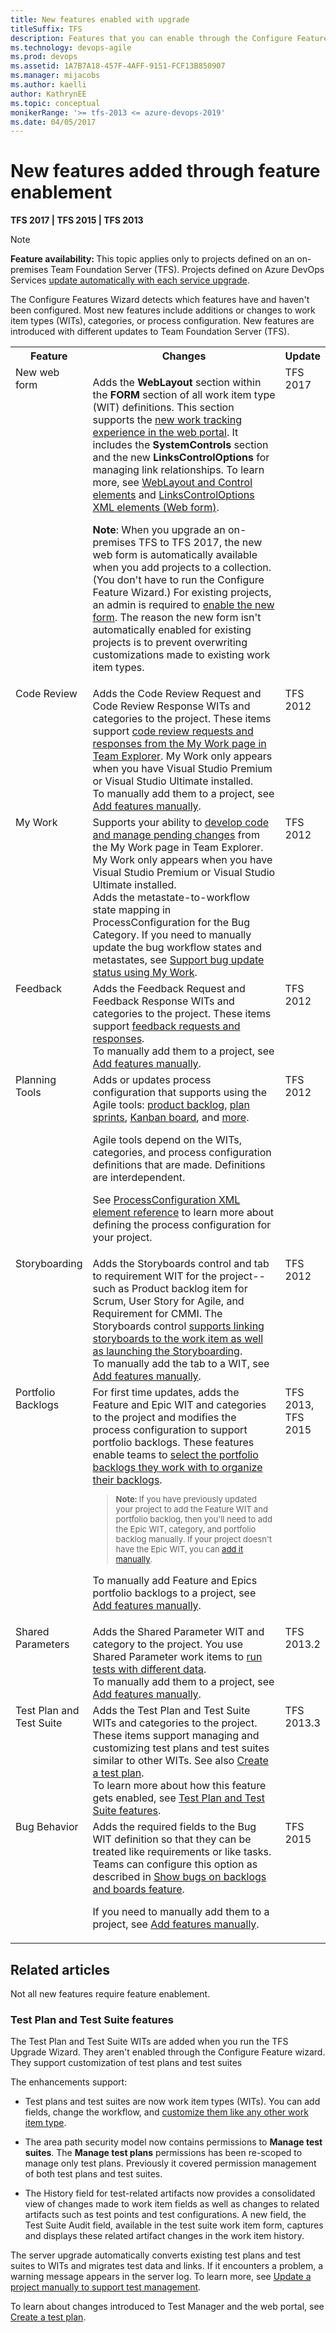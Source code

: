 ```yaml
---
title: New features enabled with upgrade
titleSuffix: TFS
description: Features that you can enable through the Configure Features Wizard after you've upgraded the application tier server for Team Foundation Server  
ms.technology: devops-agile
ms.prod: devops
ms.assetid: 1A7B7A18-457F-4AFF-9151-FCF13B850907  
ms.manager: mijacobs
ms.author: kaelli
author: KathrynEE
ms.topic: conceptual
monikerRange: '>= tfs-2013 <= azure-devops-2019'
ms.date: 04/05/2017
---
```


<!---
Supports the following FWLINK: Learn more about these configuration changes: https://go.microsoft.com/fwlink/?LinkID=242985 - 
-->

# New features added through feature enablement 

<b>TFS 2017 | TFS 2015 | TFS 2013</b>  

> [!NOTE]
> <b>Feature availability: </b>This topic applies only to projects defined on an on-premises Team Foundation Server (TFS). Projects defined on Azure DevOps Services [update automatically with each service upgrade](/azure/devops/release-notes/index).

The Configure Features Wizard detects which features have and haven't been configured. Most new features include additions or changes to work item types (WITs), categories, or process configuration. New features are introduced with different updates to Team Foundation Server (TFS).  


<table>
<tbody valign="top">
<tr>
<th width="18%">
Feature
</th>
<th width="70%">
Changes
</th>
<th width="12%">
Update
</th>
</tr>
<tr>
<td>
New web form
</td>
<td>
<p>Adds the <strong>WebLayout</strong> section within the <strong>FORM</strong> section of all work item type (WIT) definitions. This section supports the <a href="process/new-work-item-experience.md" data-raw-source="[new work tracking experience in the web portal](process/new-work-item-experience.md)">new work tracking experience in the web portal</a>. It includes the <strong>SystemControls</strong> section and the new <strong>LinksControlOptions</strong> for managing link relationships. To learn more, see <a href="xml/weblayout-xml-elements.md" data-raw-source="[WebLayout and Control elements](xml/weblayout-xml-elements.md)">WebLayout and Control elements</a> and <a href="xml/linkscontroloptions-xml-elements.md" data-raw-source="[LinksControlOptions XML elements (Web form)](xml/linkscontroloptions-xml-elements.md)">LinksControlOptions XML elements (Web form)</a>.</p>
<p><strong>Note</strong>: When you upgrade an on-premises TFS to TFS 2017, the new web form is automatically available when you add projects to a collection. (You don&#39;t have to run the Configure Feature Wizard.) For existing projects, an admin is required to <a href="manage-new-form-rollout.md" data-raw-source="[enable the new form](manage-new-form-rollout.md)">enable the new form</a>. The reason the new form isn&#39;t automatically enabled for existing projects is to prevent overwriting customizations made to existing work item types.</p>
</td>
<td>
TFS 2017
</td>
</tr>
<tr>
<td>
Code Review
</td>
<td>
Adds the Code Review Request and Code Review Response WITs and categories to the project. These items support <a href="../repos/tfvc/get-code-reviewed-vs.md" data-raw-source="[code review requests and responses from the My Work page in Team Explorer](../repos/tfvc/get-code-reviewed-vs.md)">code review requests and responses from the My Work page in Team Explorer</a>. My Work only appears when you have Visual Studio Premium or Visual Studio Ultimate installed.<br /> 
To manually add them to a project, see <a href="add-features-manually.md" data-raw-source="[Add features manually](add-features-manually.md)">Add features manually</a>.<br/></td>
<td>
TFS 2012
</td>
</tr>
<tr>
<td>
My Work
</td>
<td>
Supports your ability to <a href="https://msdn.microsoft.com/library/ms245462.aspx#my_work" data-raw-source="[develop code and manage pending changes](https://msdn.microsoft.com/library/ms245462.aspx#my_work)">develop code and manage pending changes</a> from the My Work page in Team Explorer. My Work only appears when you have Visual Studio Premium or Visual Studio Ultimate installed.<br /> 
Adds the metastate-to-workflow state mapping in ProcessConfiguration for the Bug Category. If you need to manually update the bug workflow states and metastates, see <a href="../repos/tfvc/develop-code-manage-pending-changes.md" data-raw-source="[Support bug update status using My Work](../repos/tfvc/develop-code-manage-pending-changes.md)">Support bug update status using My Work</a>.<br/></td>
<td>
TFS 2012
</td>
</tr>

<tr>
<td>
Feedback
</td>
<td>
Adds the Feedback Request and Feedback Response WITs and categories to the project. These items support <a href="../project/feedback/get-feedback.md" data-raw-source="[feedback requests and responses](../project/feedback/get-feedback.md)">feedback requests and responses</a>. <br/>
To manually add them to a project, see <a href="add-features-manually.md" data-raw-source="[Add features manually](add-features-manually.md)">Add features manually</a>. 
</td>
<td>
TFS 2012
</td>
</tr>

<tr>
<td>
Planning Tools
</td>
<td>
Adds or updates process configuration that supports using the Agile tools: <a href="../boards/backlogs/create-your-backlog.md" data-raw-source="[product backlog](../boards/backlogs/create-your-backlog.md)">product backlog</a>, <a href="../boards/sprints//assign-work-sprint.md" data-raw-source="[plan sprints](../boards/sprints//assign-work-sprint.md)">plan sprints</a>, <a href="../boards/boards/kanban-basics.md" data-raw-source="[Kanban board](../boards/boards/kanban-basics.md)">Kanban board</a>, and <a href="../boards/sprints//define-sprints.md" data-raw-source="[more](../boards/sprints//define-sprints.md)">more</a>.<br/>

Agile tools depend on the WITs, categories, and process configuration definitions that are made.  Definitions are interdependent. <br/>

See <a href="xml/process-configuration-xml-element.md" data-raw-source="[ProcessConfiguration XML element reference](xml/process-configuration-xml-element.md)">ProcessConfiguration XML element reference</a> to learn more about defining the process configuration for your project.<br/></td>
<td>
TFS 2012
</td>
</tr>

<tr>
<td>
Storyboarding
</td>
<td>
Adds the Storyboards control and tab to requirement WIT for the project--such as Product backlog item for Scrum, User Story for Agile, and Requirement for CMMI. The Storyboards control <a href="../boards/backlogs/office/storyboard-your-ideas-using-powerpoint.md" data-raw-source="[supports linking storyboards to the work item as well as launching the Storyboarding](../boards/backlogs/office/storyboard-your-ideas-using-powerpoint.md)">supports linking storyboards to the work item as well as launching the Storyboarding</a>. <br/>
To manually add the tab to a WIT, see <a href="add-features-manually.md" data-raw-source="[Add features manually](add-features-manually.md)">Add features manually</a>. 
</td>
<td>
TFS 2012
</td>
</tr>


<tr>
<td>
Portfolio Backlogs
</td>
<td>
For first time updates, adds the Feature and Epic WIT and categories to the project and modifies the process configuration to support portfolio backlogs. These features enable teams to <a href="../organizations/settings/select-backlog-navigation-levels.md" data-raw-source="[select the portfolio backlogs they work with to organize their backlogs](../organizations/settings/select-backlog-navigation-levels.md)">select the portfolio backlogs they work with to organize their backlogs</a>. <br/>

<blockquote style="font-size: 13px"><b>Note: </b>If you have previously updated your project to add the Feature WIT and portfolio backlog, then you&#39;ll need to add the Epic WIT, category, and portfolio backlog manually. If your project doesn&#39;t have the Epic WIT, you can <a href="add-portfolio-backlogs.md" data-raw-source="[add it manually](add-portfolio-backlogs.md)">add it manually</a>.    </blockquote>

To manually add Feature and Epics portfolio backlogs to a project, see <a href="add-features-manually.md" data-raw-source="[Add features manually](add-features-manually.md)">Add features manually</a>. 

</td>
<td>
TFS 2013, TFS 2015
</td>
</tr>


<tr>
<td>
Shared Parameters
</td>
<td>
Adds the Shared Parameter WIT and category to the project. You use Shared Parameter work items to <a href="../test/repeat-test-with-different-data.md" data-raw-source="[run tests with different data](../test/repeat-test-with-different-data.md)">run tests with different data</a>.<br/> 
To manually add them to a project, see <a href="add-features-manually.md" data-raw-source="[Add features manually](add-features-manually.md)">Add features manually</a>. 
</td>
<td>
TFS 2013.2
</td>
</tr>


<tr>
<td>
Test Plan and Test Suite
</td>
<td>
Adds the Test Plan and Test Suite WITs and categories to the project. These items support managing and customizing test plans and test suites similar to other WITs. See also <a href="../test/create-a-test-plan.md" data-raw-source="[Create a test plan](../test/create-a-test-plan.md)">Create a test plan</a>. <br/>
To learn more about how this feature gets enabled, see <a href="#test-management" data-raw-source="[Test Plan and Test Suite features](#test-management)">Test Plan and Test Suite features</a>.<br/></td>
<td>
TFS 2013.3
</td>
</tr>

<tr>
<td>
Bug Behavior
</td>
<td>
Adds the required fields to the Bug WIT definition so that they can be treated like requirements or like tasks. Teams can configure this option as described in <a href="../organizations/settings/show-bugs-on-backlog.md" data-raw-source="[Show bugs on backlogs and boards feature](../organizations/settings/show-bugs-on-backlog.md)">Show bugs on backlogs and boards feature</a>.<br/>

If you need to manually add them to a project, see <a href="add-features-manually.md" data-raw-source="[Add features manually](add-features-manually.md)">Add features manually</a>.<br/></td>
<td>
TFS 2015
</td>
</tr>

</tbody>
</table>

## Related articles 

Not all new features require feature enablement. 


<a id="test-management" >   </a>
### Test Plan and Test Suite features  
The Test Plan and Test Suite WITs are added when you run the TFS Upgrade Wizard. They aren't enabled through the Configure Feature wizard. They support customization of test plans and test suites

<p>The enhancements support:</p>
  <ul>
    <li>
      <p>Test plans and test suites are now work item types (WITs). You can add fields, change the workflow, and <a href="add-modify-wit.md" data-raw-source="[customize them like any other work item type](add-modify-wit.md)">customize them like any other work item type</a>. </p>
    </li>
    <li>
      <p>The area path security model now contains permissions to <b>Manage test suites</b>. The <b>Manage test plans</b> permissions has been re-scoped to manage only test plans. Previously it covered permission management of both test plans and test suites.</p>
    </li>
    <li>
      <p>The History field for test-related artifacts now provides a consolidated view of changes made to work item fields as well as changes to related artifacts such as test points and test configurations. A new field, the Test Suite Audit field, available in the test suite work item form, captures and displays these related artifact changes in the work item history.</p>
    </li>
  </ul>
  <p>The server upgrade automatically converts existing test plans and test suites to WITs and migrates test data and links. If it encounters a problem, a warning message appears in the server log. To learn more, see <a href="xml/update-a-team-project-manually-to-support-test-management.md" data-raw-source="[Update a project manually to support test management](xml/update-a-team-project-manually-to-support-test-management.md)">Update a project manually to support test management</a>.</p>
  <p>To learn about changes introduced to Test Manager and the web portal, see <a href="../test/create-a-test-plan.md" data-raw-source="[Create a test plan](../test/create-a-test-plan.md)">Create a test plan</a>.</p>

